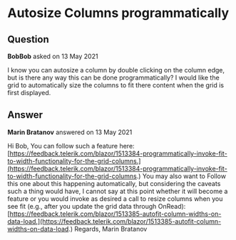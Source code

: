# Autosize Columns programmatically

## Question

**BobBob** asked on 13 May 2021

I know you can autosize a column by double clicking on the column edge, but is there any way this can be done programmatically? I would like the grid to automatically size the columns to fit there content when the grid is first displayed.

## Answer

**Marin Bratanov** answered on 13 May 2021

Hi Bob, You can follow such a feature here: [https://feedback.telerik.com/blazor/1513384-programmatically-invoke-fit-to-width-functionality-for-the-grid-columns.](https://feedback.telerik.com/blazor/1513384-programmatically-invoke-fit-to-width-functionality-for-the-grid-columns.) You may also want to Follow this one about this happening automatically, but considering the caveats such a thing would have, I cannot say at this point whether it will become a feature or you would invoke as desired a call to resize columns when you see fit (e.g., after you update the grid data through OnRead): [https://feedback.telerik.com/blazor/1513385-autofit-column-widths-on-data-load.](https://feedback.telerik.com/blazor/1513385-autofit-column-widths-on-data-load.) Regards, Marin Bratanov
